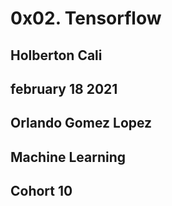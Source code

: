 # 0x02. Tensorflow

## Holberton Cali

## february 18 2021

## Orlando Gomez Lopez

## Machine Learning

## Cohort 10
